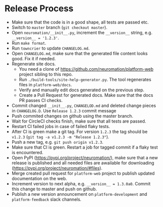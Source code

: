 # Release Process

* Make sure that the code is in a good shape, all tests are passed etc.
* Switch to `master` branch (`git checkout master`).
* Open `neuromation/__init__.py`, increment the `__version__` string, e.g. `__version__ = '1.2.3'`.
* Run `make format`.
* Run `towncrier` to update `CHANGELOG.md`.
* Open `CHANGELOG.md`, make sure that the generated file content looks good. Fix it if needed.
* Regenerate site docs. 
  * You need a clone of https://github.com/neuromation/platform-web project sibling to this repo.
  * Run `./build-tools/site-help-generator.py`. The tool regenerates files in `platform-web/docs`.
  * Verify and manually edit docs generated on the previous step.
  * Create a Pull Request for generated docs. Make sure that the docs PR passes CI checks.
* Commit changed `__init__.py`, `CHANGELOD.md` and deleted change pieces in `CHANGELOG.D`. Use `Release 1.2.3` commit message
* Push commited changes on github using the master branch.
* Wait for CircleCI checks finish, make sure that all tests are passed.
* Restart CI failed jobs in case of failed flaky tests.
* After CI is green make a git tag. For version `1.2.3` the tag should be `v1.2.3` (`git tag -a v1.2.3 -m "Release 1.2.3"`).
* Push a new tag, e.g. `git push origin v1.2.3`.
* Make sure that CI is green. Restart a job for tagged commit if a flaky test is encountered.
* Open PyPI (https://pypi.org/project/neuromation/), make sure that a new release is published and all needed files are awailable for downloading (https://pypi.org/project/neuromation/#files).
* Merge created pull request for `platform-web` project to publish updated documentation on the web.
* Increment version to next alpha, e.g. `__version__ = 1.3.0a0`. Commit this change to master and push on github.
* Publish a new version announcement on `platform-development` and `platform-feedback` slack channels.
